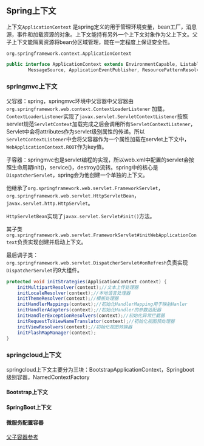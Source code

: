 ## Spring上下文

上下文`ApplicationContext` 是spring定义的用于管理环境变量，bean工厂，消息源，事件和加载资源的对象。上下文能持有另外一个上下文对象作为父上下文。父子上下文能隔离资源将bean分区域管理，能在一定程度上保证安全性。

``org.springframework.context.ApplicationContext``

```java
public interface ApplicationContext extends EnvironmentCapable, ListableBeanFactory, HierarchicalBeanFactory,
		MessageSource, ApplicationEventPublisher, ResourcePatternResolver {
```

### springmvc上下文

父容器：spring，springmvc环境中父容器中父容器由`org.springframework.web.context.ContextLoaderListener` 加载，`ContextLoaderListener`实现了`javax.servlet.ServletContextListener`按照servlet规范`ServletContext`加载完成之后会调用所有`ServletContextListener`，Servlet中会将attributes作为servlet级别属性的传递。所以`ServletContextListener`中会将父容器作为一个属性加载在servlet上下文中，`WebApplicationContext.ROOT`作为key值。

子容器：springmvc也是servlet编程的实现，所以web.xml中配置的servlet会按照生命周期init()，service()，destroy()流转。spring中的核心是`DispatcherServlet`，spring会为他创建一个单独的上下文。

他继承了`org.springframework.web.servlet.FrameworkServlet`，`org.springframework.web.servlet.HttpServletBean`，`javax.servlet.http.HttpServlet`。

`HttpServletBean`实现了``javax.servlet.Servlet#init()``方法。

其子类`org.springframework.web.servlet.FrameworkServlet#initWebApplicationContext`负责实现创建并启动上下文。

最后调子类：`org.springframework.web.servlet.DispatcherServlet#onRefresh`负责实现`DispatcherServlet`的9大组件。

```java
protected void initStrategies(ApplicationContext context) {
    initMultipartResolver(context);//文本上传处理器
    initLocaleResolver(context);//本地语言处理器
    initThemeResolver(context);//模板处理器
    initHandlerMappings(context);//初始化HandlerMapping用于映射Hanler
    initHandlerAdapters(context);//初始化Handler的参数适配器
    initHandlerExceptionResolvers(context);//初始化异常拦截器
    initRequestToViewNameTranslator(context);//初始化视图预处理器
    initViewResolvers(context);//初始化视图转换器
    initFlashMapManager(context);
}
```



### springcloud上下文

springcloud上下文主要分为三块：BootstrapApplicationContext，Springboot级别容器，NamedContextFactory

#### Bootstrap上下文



#### SpringBoot上下文



#### 微服务配置容器





[父子容器参考](https://blog.csdn.net/forezp/article/details/87910226)
